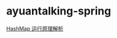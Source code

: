 # ayuantalking-spring

[HashMap 运行原理解析](https://github.com/glc666/ayuantalking-spring/blob/master/doc/%E7%90%86%E8%A7%A3HashMap%E8%BF%90%E8%A1%8C%E5%8E%9F%E7%90%86.md)

